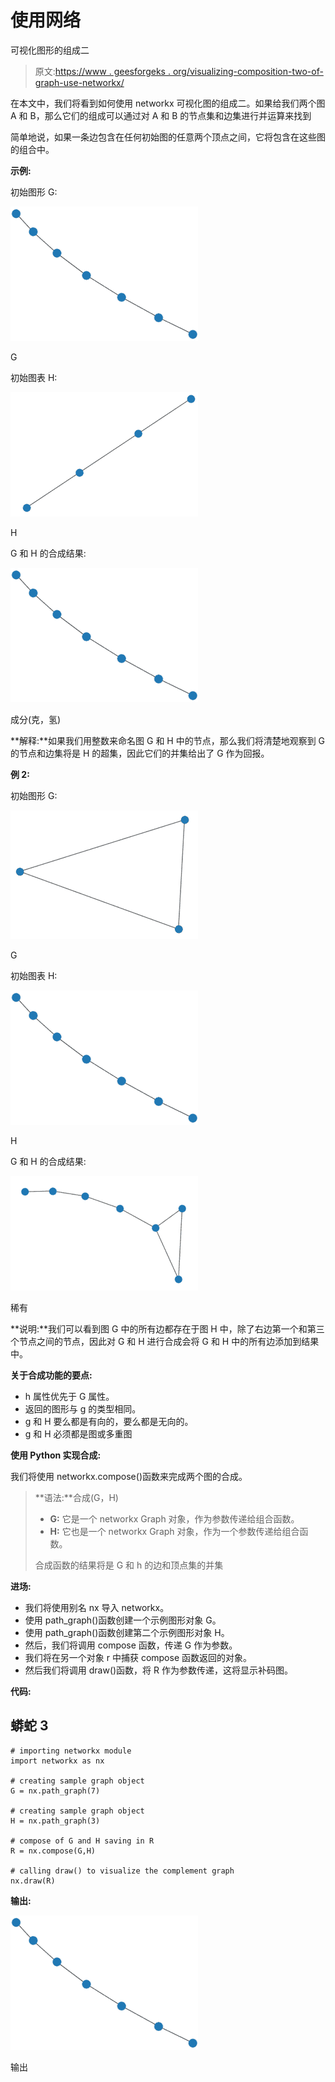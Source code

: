 # 使用网络

可视化图形的组成二

> 原文:[https://www . geesforgeks . org/visualizing-composition-two-of-graph-use-networkx/](https://www.geeksforgeeks.org/visualizing-the-composition-two-of-graph-using-networkx/)

在本文中，我们将看到如何使用 networkx 可视化图的组成二。如果给我们两个图 A 和 B，那么它们的组成可以通过对 A 和 B 的节点集和边集进行并运算来找到

简单地说，如果一条边包含在任何初始图的任意两个顶点之间，它将包含在这些图的组合中。

**示例:**

初始图形 G:

![](img/ebdc7055bc976d30dc04f30b98547e67.png)

G

初始图表 H:

![](img/4e5bbe33b2f306f91d2319958ccec6cd.png)

H

G 和 H 的合成结果:

![](img/ebdc7055bc976d30dc04f30b98547e67.png)

成分(克，氢)

**解释:**如果我们用整数来命名图 G 和 H 中的节点，那么我们将清楚地观察到 G 的节点和边集将是 H 的超集，因此它们的并集给出了 G 作为回报。

**例 2:**

初始图形 G:

![](img/555949d224ef1dfd3a7c259a1652ba27.png)

G

初始图表 H:

![](img/4f54afd84185edcaed9e853e997b4b0e.png)

H

G 和 H 的合成结果:

![](img/c2c89e585fe7431c1b2dca8db5f9fdd5.png)

稀有

**说明:**我们可以看到图 G 中的所有边都存在于图 H 中，除了右边第一个和第三个节点之间的节点，因此对 G 和 H 进行合成会将 G 和 H 中的所有边添加到结果中。

**关于合成功能的要点:**

*   h 属性优先于 G 属性。
*   返回的图形与 g 的类型相同。
*   g 和 H 要么都是有向的，要么都是无向的。
*   g 和 H 必须都是图或多重图

**使用 Python 实现合成:**

我们将使用 networkx.compose()函数来完成两个图的合成。

> **语法:**合成(G，H)
> 
> *   **G:** 它是一个 networkx Graph 对象，作为参数传递给组合函数。
> *   **H:** 它也是一个 networkx Graph 对象，作为一个参数传递给组合函数。
> 
> 合成函数的结果将是 G 和 h 的边和顶点集的并集

**进场:**

*   我们将使用别名 nx 导入 networkx。
*   使用 path_graph()函数创建一个示例图形对象 G。
*   使用 path_graph()函数创建第二个示例图形对象 H。
*   然后，我们将调用 compose 函数，传递 G 作为参数。
*   我们将在另一个对象 r 中捕获 compose 函数返回的对象。
*   然后我们将调用 draw()函数，将 R 作为参数传递，这将显示补码图。

**代码:**

## 蟒蛇 3

```
# importing networkx module 
import networkx as nx 

# creating sample graph object 
G = nx.path_graph(7) 

# creating sample graph object 
H = nx.path_graph(3)

# compose of G and H saving in R
R = nx.compose(G,H) 

# calling draw() to visualize the complement graph 
nx.draw(R) 
```

**输出:**

![](img/ebdc7055bc976d30dc04f30b98547e67.png)

输出